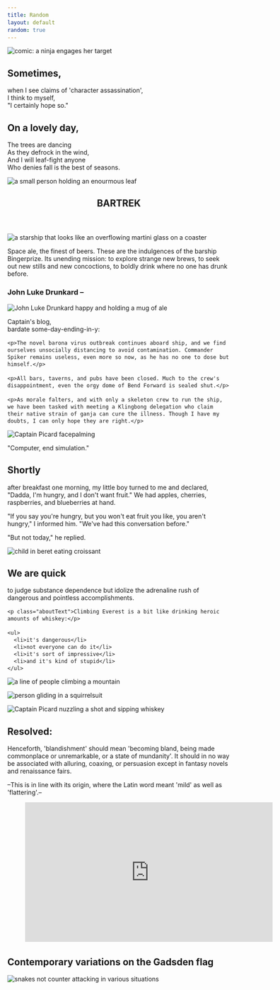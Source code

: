 ```yaml
---
title: Random
layout: default
random: true
---
```


<article class="medBreak aboutContainer contMaxwidth">
  <img srcset="images/random/nijaLady.jpg 500w,
    images/random/ninjaLadyMd.jpg 700w,
    images/random/ninjaLadyLg.jpg 1024w"
  src="images/random/ninjaLady.jpg"
  alt="comic: a ninja engages her target"
  class="photoMedResp">

  <h2 class="leadingOne">Sometimes,</h2>
  <p>when I see claims of <span class="embold">'character assassination'</span>,<br>
  I think to myself,<br>
  "I certainly hope so."</p>
</article>

<article class="medBreak aboutContainer contMaxwidth">
  <h2 class="leadingOne">On a lovely day,</h2>

  <p class="aboutText">The trees are dancing<br>
    As they defrock in the wind,<br>
    And I will leaf-fight anyone<br>
    Who denies fall is the best of seasons.</p>

  <img srcset="images/random/leaffight.jpg 320w,
      images/random/leaffightMd.jpg 700w,
      images/random/leaffightLg.jpg 1366w"
    src="images/random/leaffight.jpg"
    alt="a small person holding an enourmous leaf"
    class="smallestBreak photoMedResp">
</article>

<article class="centerGrid aboutContainer contMaxwidth btCont">
  <header class="centerGrid trekTitle">
    <h1 class="txtScale3">BARTREK</h1>
  </header>

  <img srcset="images/random/bingerprize.jpg 320w,
      images/random/bingerprizeMd.jpg 700w,
      images/random/bingerprizeLg.jpg 1366w"
    src="images/random/bingerprize.jpg"
    alt="a starship that looks like an overflowing martini glass on a coaster"
    class="marginTopZero binger photoMedResp">

  <section class="aboutText trekIntro respTxtThirty">
    <p class="aboutText marginTopZero">Space ale, the finest of beers. These are the indulgences of the barship Bingerprize. Its unending mission: to explore strange new brews, to seek out new stills and new concoctions, to boldly drink where no one has drunk before.</p>
  </section>

  <h3 class="trekSubHd">John Luke Drunkard –</h3>

  <img srcset="images/random/jeanlukedrunkard.jpg 320w,
        images/random/jeanlukedrunkardMd.jpg 500w,
        images/random/jeanlukedrunkardLg.jpg 1000w"
      src="images/random/jeanlukedrunkard.jpg"
      alt="John Luke Drunkard happy and holding a mug of ale"
      class="drunkard photoLGResp">

  <section class="aboutText trekStory">
    <p class="embold">Captain's blog,<br>
      bardate some-day-ending-in-y:</p>

    <p>The novel barona virus outbreak continues aboard ship, and we find ourselves unsocially distancing to avoid contamination. Commander Spiker remains useless, even more so now, as he has no one to dose but himself.</p>

    <p>All bars, taverns, and pubs have been closed. Much to the crew's disappointment, even the orgy dome of Bend Forward is sealed shut.</p>

    <p>As morale falters, and with only a skeleton crew to run the ship, we have been tasked with meeting a Klingbong delegation who claim their native strain of ganja can cure the illness. Though I have my doubts, I can only hope they are right.</p>
  </section>

  <section class="conditionalFlexCol palm flexAlignItemsEnd"> <!-- becomes a flex column w. end justification at screen width of 640px or higher -->
    <img srcset="images/random/picard-facepalm.jpg 320w,
        images/random/picard-facepalmMd.jpg 600w"
      src="images/random/picard-facepalm.jpg"
      alt="Captain Picard facepalming"
      class="smallestBreak palm photoLGResp"
      width="320"
      height="180">
    <p>"Computer, end simulation."</p>
  </section>
</article>

<article class="medBreak aboutContainer contMaxwidth">
  <h2 class="leadingOne">Shortly</h2>
  <p class="aboutText">after breakfast one morning, my little boy turned to me and declared, "Dadda, I'm hungry, and I don't want fruit." We had apples, cherries, raspberries, and blueberries at hand.</p>

  <p class="aboutText">"If you say you're hungry, but you won't eat fruit you like, you aren't hungry," I informed him. "We've had this conversation before."</p>

  <p class="aboutText">"But not today," he replied.</p>

  <img srcset="images/random/kidCroissant.jpg 320w,
      images/random/kidCroissantMd.jpg 700w,
      images/random/kidCroissantLg.jpg 1024w"
    src="images/random/kidCroissant.jpg"
    alt="child in beret eating croissant"
    class="smallestBreak photoMedResp"
    loading="lazy">
</article>

<article class="centerGrid medBreak aboutContainer contMaxwidth gridGapOne condGridRowTwoToOne">
  <section>
    <h2 class="leadingOne">We are quick</h2>
    <p class="aboutText">to judge <span class="embold">substance dependence</span> but idolize the adrenaline rush of dangerous and pointless accomplishments.</p>

    <p class="aboutText">Climbing Everest is a bit like drinking heroic amounts of whiskey:</p>

    <ul>
      <li>it's dangerous</li>
      <li>not everyone can do it</li>
      <li>it's sort of impressive</li>
      <li>and it's kind of stupid</li>
    </ul>
  </section>

  <section>
  <img srcset="images/random/mountainClimb.jpg 320w,
      images/random/mountainClimbMd.jpg 700w,
      images/random/mountainClimbLg.jpg 1020w"
    src="images/random/mountainClimb.jpg"
    alt="a line of people climbing a mountain"
    class="smallestBreak photoMedResp"
    loading="lazy">

  <img srcset="images/random/squirrelsuit.jpg 320w,
      images/random/squirrelsuitMd.jpg 700w,
      images/random/squirrelsuitLg.jpg 1366w"
    src="images/random/squirrelsuit.jpg"
    alt="person gliding in a squirrelsuit"
    class="smallestBreak photoMedResp"
    loading="lazy">

  <img srcset="images/random/cuddlydrunk.jpg 320w,
      images/random/cuddlydrunkMd.jpg 700w,
      images/random/cuddlydrunkLg.jpg 1366w"
    src="images/random/cuddlydrunk.jpg"
    alt="Captain Picard nuzzling a shot and sipping whiskey"
    class="smallestBreak photoMedResp"
    loading="lazy">
  </section>
</article>

<article class="medBreak aboutContainer contMaxwidth">
  <h2 class="leadingOne">Resolved:</h2>
  <!--
    <img src="images/random/blandished.svg"
      alt="quartered beige circles on beige rectangles"
      class="smallestBreak photoMedResp">
  -->

  <p class="aboutText">Henceforth, 'blandishment' should mean 'becoming bland, being made commonplace or unremarkable, or a state of mundanity'. It should in no way be associated with alluring, coaxing, or persuasion except in fantasy novels and renaissance fairs.</p>

  <p class="aboutText medEmphTxt">–This is in line with its origin, where the Latin word meant 'mild' as well as 'flattering'.–</p>

  <figure class="smBreak" style="--aspect-ratio: 16/9;">
    <!-- a video clip from 'The Ten Commandments': "So let it be written, so let it be done." -->
    <iframe title="Ten_Commandments_clip" class="respIframe" width="560"
      height="315" loading="lazy" src="https://www.youtube.com/embed/3bQnxlHZsjY" frameborder="0" allow="accelerometer; autoplay; encrypted-media; gyroscope; picture-in-picture" allowfullscreen></iframe>
  </figure>
</article>

<article class="medBreak contMaxwidth">
  <h2 class="aboutContainer">Contemporary variations on the Gadsden flag</h2>
  <img srcset="images/random/gadsden.jpg 320w,
      images/random/gadsdenMd.jpg 512w,
      images/random/gadsdenLg.jpg 1024w"
    src="images/random/gadsden.jpg"
    alt="snakes not counter attacking in various situations"
    class="smallestBreak photoMedResp"
    loading="lazy">
</article>
